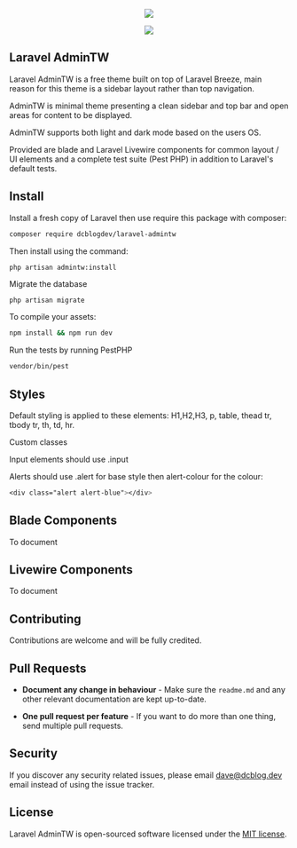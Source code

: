 <p align="center"><img src="https://raw.githubusercontent.com/dcblogdev/laravel-admintw/main/images/edit-user.png"></p>
<p align="center"><img src="https://raw.githubusercontent.com/dcblogdev/laravel-admintw/main/images/login.png"></p>

## Laravel AdminTW

Laravel AdminTW is a free theme built on top of Laravel Breeze, main reason for this theme is a sidebar layout rather than top navigation.

AdminTW is minimal theme presenting a clean sidebar and top bar and open areas for content to be displayed.

AdminTW supports both light and dark mode based on the users OS.

Provided are blade and Laravel Livewire components for common layout / UI elements and a complete test suite (Pest PHP) in addition to Laravel's default tests.

## Install

Install a fresh copy of Laravel then use require this package with composer:

```bash
composer require dcblogdev/laravel-admintw
```
Then install using the command:

```bash
php artisan admintw:install
```

Migrate the database

```
php artisan migrate
```

To compile your assets:

```bash
npm install && npm run dev
```

Run the tests by running PestPHP

```bash
vendor/bin/pest
```

## Styles

Default styling is applied to these elements: H1,H2,H3, p, table, thead tr, tbody tr, th, td, hr.

Custom classes

Input elements should use .input

Alerts should use .alert for base style then alert-colour for the colour:
```css
<div class="alert alert-blue"></div>
```


## Blade Components

To document

## Livewire Components

To document

## Contributing

Contributions are welcome and will be fully credited.

## Pull Requests

- **Document any change in behaviour** - Make sure the `readme.md` and any other relevant documentation are kept up-to-date.

- **One pull request per feature** - If you want to do more than one thing, send multiple pull requests.

## Security

If you discover any security related issues, please email dave@dcblog.dev email instead of using the issue tracker.

## License

Laravel AdminTW is open-sourced software licensed under the [MIT license](https://opensource.org/licenses/MIT).
